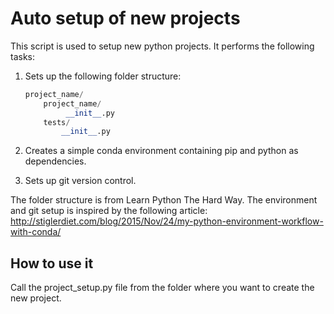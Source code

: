Auto setup of new projects
==================

This script is used to setup new python projects.
It performs the following tasks:

1. Sets up the following folder structure:
    ```python
    project_name/
        project_name/
             __init__.py
        tests/
            __init__.py
    ```

2. Creates a simple conda environment containing pip and python as dependencies.
3. Sets up git version control.

The folder structure is from Learn Python The Hard Way.
The environment and git setup is inspired by the following article:
http://stiglerdiet.com/blog/2015/Nov/24/my-python-environment-workflow-with-conda/

How to use it
---------------
Call the project_setup.py file from the folder where you want to create the new project.


